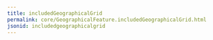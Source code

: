 ```yaml
---
title: includedGeographicalGrid
permalink: core/GeographicalFeature.includedGeographicalGrid.html
jsonid: includedgeographicalgrid
---
```


